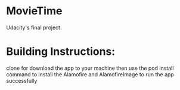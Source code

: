 # MovieTime

Udacity's final project.

# Building Instructions:
clone for download the app to your machine then use the pod install command to install the Alamofire and 
AlamofireImage to run the app successfully 
